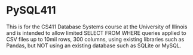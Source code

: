 # PySQL411
This is for the CS411 Database Systems course at the University of Illinois and is intended to allow limited SELECT FROM WHERE queries applied to CSV files up to 10mil rows, 300 columns, using existing libraries such as Pandas, but NOT using an existing database such as SQLite or MySQL.
